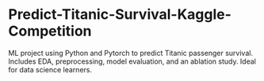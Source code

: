 # Predict-Titanic-Survival-Kaggle-Competition
ML project using Python and Pytorch to predict Titanic passenger survival. Includes EDA, preprocessing, model evaluation, and an ablation study. Ideal for data science learners. 
